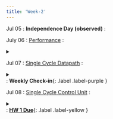 ```yaml
---
title: 'Week-2'
---
```


Jul 05
: **Independence Day (observed)**
  : 


July 06
: [Performance](#)
  :  <details  title="recommended readings" class="my"><summary><i class="icon fas fa-book-reader "></i></summary><span class="fs-2">Read 1.6,1.10 </span></details> 


Jul 07
: [Single Cycle Datapath](#)
  : <details  title="recommended readings"  class="my"><summary><i class="icon fas fa-book-reader "></i></summary><span class="fs-2">Read 4.1-4.3, Skim 4.4</span></details>
  : **Weekly Check-in**{: .label .label-purple }
  
Jul 08
: [Single Cycle Control Unit](#) 
  :  <details  title="recommended readings"  class="my"><summary><i class="icon fas fa-book-reader "></i></summary><span class="fs-2">Read 4.4</span></details>
  : [**HW 1 Due**](https://canvas.ucsd.edu/courses/28054/assignments/342802){: .label .label-yellow }


